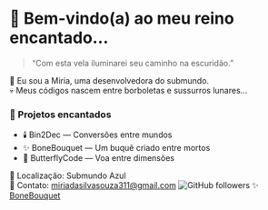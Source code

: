 # 🦋 Bem-vindo(a) ao meu reino encantado...

> “Com esta vela iluminarei seu caminho na escuridão.”

🎩 Eu sou a Miria, uma desenvolvedora do submundo.  
💀 Meus códigos nascem entre borboletas e sussurros lunares...

### 🌙 Projetos encantados
- 🕯️ Bin2Dec — Conversões entre mundos
- ✨ BoneBouquet — Um buquê criado entre mortos
- 🦇 ButterflyCode — Voa entre dimensões

📍 Localização: Submundo Azul  
📮 Contato: miriadasilvasouza311@gmail.com
![GitHub followers](https://img.shields.io/github/followers/mimicabral?label=Seguidores&style=social)
✨ [BoneBouquet](https://github.com/mimicabral/BoneBouquet)
